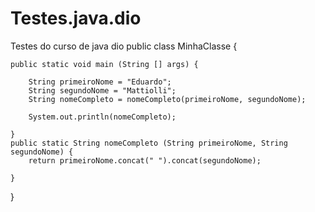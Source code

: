 # Testes.java.dio
Testes do curso de java dio
public class MinhaClasse {

	public static void main (String [] args) {
		
		String primeiroNome = "Eduardo";
		String segundoNome = "Mattiolli";
		String nomeCompleto = nomeCompleto(primeiroNome, segundoNome);
		
		System.out.println(nomeCompleto);
		
	}
	public static String nomeCompleto (String primeiroNome, String segundoNome) {
		return primeiroNome.concat(" ").concat(segundoNome);
	
	}

}
